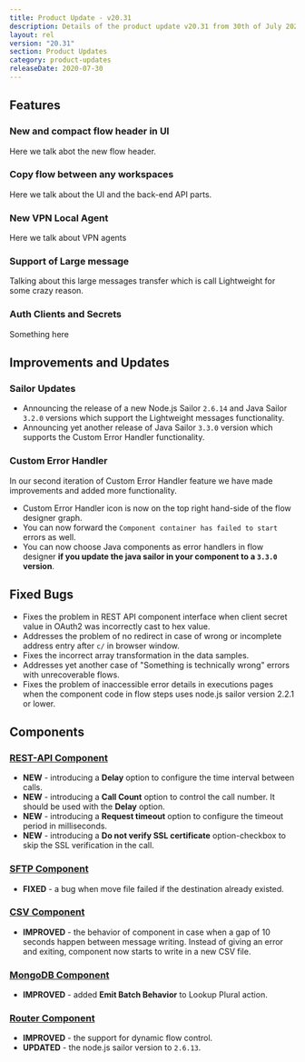 ```yaml
---
title: Product Update - v20.31
description: Details of the product update v20.31 from 30th of July 2020.
layout: rel
version: "20.31"
section: Product Updates
category: product-updates
releaseDate: 2020-07-30
---
```


## Features

### New and compact flow header in UI

Here we talk abot the new flow header.

### Copy flow between any workspaces

Here we talk about the UI and the back-end API parts.

### New VPN Local Agent

Here we talk about VPN agents

### Support of Large message

Talking about this large messages transfer which is call Lightweight for some crazy reason.

### Auth Clients and Secrets

Something here

## Improvements and Updates

### Sailor Updates

*   Announcing the release of a new Node.js Sailor `2.6.14` and Java Sailor `3.2.0` versions which support the Lightweight messages functionality.
*   Announcing yet another release of Java Sailor `3.3.0` version which supports the Custom Error Handler functionality.

### Custom Error Handler

In our second iteration of Custom Error Handler feature we have made improvements
and added more functionality.

*   Custom Error Handler icon is now on the top right hand-side of the flow designer graph.
*   You can now forward the `Component container has failed to start` errors as well.
*   You can now choose Java components as error handlers in flow designer **if you update the java sailor in your component to a `3.3.0` version**.

## Fixed Bugs

*   Fixes the problem in REST API component interface when client secret value in OAuth2 was incorrectly cast to hex value.
*   Addresses the problem of no redirect in case of wrong or incomplete address entry after `c/` in browser window.
*   Fixes the incorrect array transformation in the data samples.
*   Addresses yet another case of "Something is technically wrong" errors with unrecoverable flows.
*   Fixes the problem of inaccessible error details in executions pages when the component code in flow steps uses node.js sailor version 2.2.1 or lower.


## Components


### [REST-API Component](/components/rest-api/)

*   **NEW** - introducing a **Delay** option to configure the time interval between calls.
*   **NEW** - introducing a **Call Count** option to control the call number. It should be used with the **Delay** option.
*   **NEW** - introducing a **Request timeout** option to configure the timeout period in milliseconds.
*   **NEW** - introducing a **Do not verify SSL certificate** option-checkbox to skip the SSL verification in the call.


### [SFTP Component](/components/sftp/)

*   **FIXED** - a bug when move file failed if the destination already existed.


### [CSV Component](/components/csv/)

*   **IMPROVED** - the behavior of component in case when a gap of 10 seconds happen between message writing. Instead of giving an error and exiting, component now starts to write in a new CSV file.

### [MongoDB Component](/components/mongodb/)

*   **IMPROVED** - added **Emit Batch Behavior** to Lookup Plural action.

### [Router Component](/components/router/)

*   **IMPROVED** - the support for dynamic flow control.
*   **UPDATED** - the node.js sailor version to `2.6.13`.
